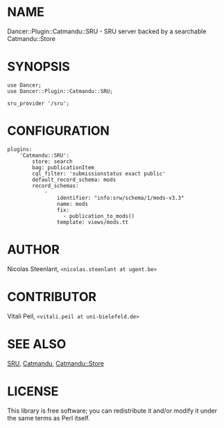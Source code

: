 # NAME

Dancer::Plugin::Catmandu::SRU - SRU server backed by a searchable Catmandu::Store

# SYNOPSIS

    use Dancer;
    use Dancer::Plugin::Catmandu::SRU;

    sru_provider '/sru';

# CONFIGURATION

    plugins:
        'Catmandu::SRU':
            store: search
            bag: publicationItem
            cql_filter: 'submissionstatus exact public'
            default_record_schema: mods
            record_schemas:
                -
                    identifier: "info:srw/schema/1/mods-v3.3"
                    name: mods
                    fix: 
                      - publication_to_mods()
                    template: views/mods.tt

# AUTHOR

Nicolas Steenlant, `<nicolas.steenlant at ugent.be>`

# CONTRIBUTOR

Vitali Peil, `<vitali.peil at uni-bielefeld.de>`

# SEE ALSO

[SRU](https://metacpan.org/pod/SRU), [Catmandu](https://metacpan.org/pod/Catmandu), [Catmandu::Store](https://metacpan.org/pod/Catmandu::Store)

# LICENSE

This library is free software; you can redistribute it and/or modify it under the same terms as Perl itself.

